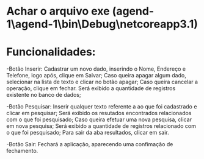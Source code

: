# Achar o arquivo exe (agend-1\agend-1\bin\Debug\netcoreapp3.1)
# Funcionalidades:
-Botão Inserir: Cadastrar um novo dado, inserindo o Nome, Endereço e Telefone, logo após, clique em Salvar;
  Caso queira apagar algum dado, selecionar na lista de texto e clicar no botão apagar;
  Caso queira cancelar a operação, clique em fechar.
  Será exibido a quantidade de registros existente no banco de dados;
  
-Botão Pesquisar: Inserir qualquer texto referente a ao que foi cadastrado e clicar em pesquisar;
  Será exibido os resutados encontrados relacionados com o que foi pesquisado;
  Caso queira efetuar uma nova pesquisa, clicar em nova pesquisa;
  Será exibido a quantidade de registros relacionado com o que foi pesquisado;
  Para sair da aba resultados, clicar em sair.

-Botão Sair: Fechará a aplicação, aparecendo uma confimação de fechamento. 
 

